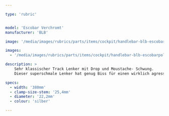 ```yaml
---

type: 'rubric'


model: 'Escobar Verchromt'
manufacturer: 'BLB'

image: '/media/images/rubrics/parts/items/cockpit/handlebar-blb-escobarpolished_1.jpg'

images:
  - '/media/images/rubrics/parts/items/cockpit/handlebar-blb-escobarpolished_2.jpg'

description: >
    Sehr klassischer Track Lenker mit Drop und Moustache- Schwung.
    Dieser superschmale Lenker hat genug Biss für einen wirklich agressiven Fahrstil. Natürlich ist er dabei schön verchromt!

specs:
  - width: '380mm'
  - clamp-size-stem: '25,4mm'
  - diameter: '22,2mm'
  - colour: 'silber'

---
```

